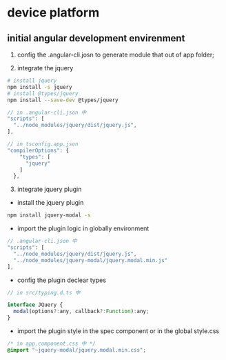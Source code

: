 # device platform 

## initial angular development envirenment

1. config the .angular-cli.josn to generate module that out of app folder;

2. integrate the jquery
    
```bash
# install jquery
npm install -s jquery
# install @types/jquery
npm install --save-dev @types/jquery
```

```js
// in .angular-cli.json 中
"scripts": [
  "../node_modules/jquery/dist/jquery.js",
],

```

```js
// in tsconfig.app.json 
"compilerOptions": {
    "types": [
      "jquery"
    ]
  },

```

3. integrate jquery plugin 

* install the jquery plugin

```bash
npm install jquery-modal -s
```

* import the plugin logic in globally environment

```js
// .angular-cli.json 中
"scripts": [
  "../node_modules/jquery/dist/jquery.js",
  "../node_modules/jquery-modal/jquery.modal.min.js"
],

```

* config the plugin declear types

```js
// in src/typing.d.ts 中

interface JQuery {
  modal(options?:any, callback?:Function):any;
}
```
 
* import the plugin style in the spec component or in the global style.css 

```css
/* in app.component.css 中 */
@import "~jquery-modal/jquery.modal.min.css";

```

